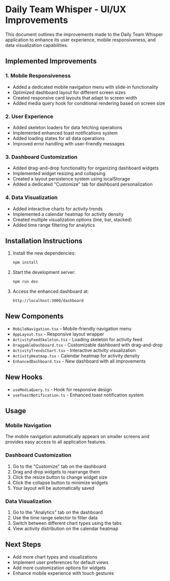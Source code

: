 # Daily Team Whisper - UI/UX Improvements

This document outlines the improvements made to the Daily Team Whisper application to enhance its user experience, mobile responsiveness, and data visualization capabilities.

## Implemented Improvements

### 1. Mobile Responsiveness
- Added a dedicated mobile navigation menu with slide-in functionality
- Optimized dashboard layout for different screen sizes
- Created responsive card layouts that adapt to screen width
- Added media query hook for conditional rendering based on screen size

### 2. User Experience
- Added skeleton loaders for data fetching operations
- Implemented enhanced toast notifications system
- Added loading states for all data operations
- Improved error handling with user-friendly messages

### 3. Dashboard Customization
- Added drag-and-drop functionality for organizing dashboard widgets
- Implemented widget resizing and collapsing
- Created a layout persistence system using localStorage
- Added a dedicated "Customize" tab for dashboard personalization

### 4. Data Visualization
- Added interactive charts for activity trends
- Implemented a calendar heatmap for activity density
- Created multiple visualization options (line, bar, stacked)
- Added time range filtering for analytics

## Installation Instructions

1. Install the new dependencies:
   ```bash
   npm install
   ```

2. Start the development server:
   ```bash
   npm run dev
   ```

3. Access the enhanced dashboard at:
   ```
   http://localhost:3000/dashboard
   ```

## New Components

- `MobileNavigation.tsx` - Mobile-friendly navigation menu
- `AppLayout.tsx` - Responsive layout wrapper
- `ActivityFeedSkeleton.tsx` - Loading skeleton for activity feed
- `DraggableDashboard.tsx` - Customizable dashboard with drag-and-drop
- `ActivityTrendsChart.tsx` - Interactive activity visualization
- `ActivityHeatmap.tsx` - Calendar heatmap for activity density
- `EnhancedDashboard.tsx` - New dashboard with all improvements

## New Hooks

- `useMediaQuery.ts` - Hook for responsive design
- `useToastNotification.ts` - Enhanced toast notification system

## Usage

### Mobile Navigation
The mobile navigation automatically appears on smaller screens and provides easy access to all application features.

### Dashboard Customization
1. Go to the "Customize" tab on the dashboard
2. Drag and drop widgets to rearrange them
3. Click the resize button to change widget size
4. Click the collapse button to minimize widgets
5. Your layout will be automatically saved

### Data Visualization
1. Go to the "Analytics" tab on the dashboard
2. Use the time range selector to filter data
3. Switch between different chart types using the tabs
4. View activity distribution on the calendar heatmap

## Next Steps

- Add more chart types and visualizations
- Implement user preferences for default views
- Add more customization options for widgets
- Enhance mobile experience with touch gestures